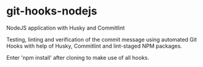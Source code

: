 # git-hooks-nodejs
NodeJS application with Husky and Commitlint

Testing, linting and verification of the commit message using automated Git Hooks with help of Husky, Commitlint and lint-staged NPM packages.

Enter 'npm install' after cloning to make use of all hooks.
